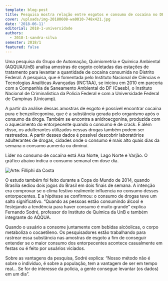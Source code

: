 ```yaml
---
template: blog-post
title: Pesquisa mostra relação entre esgotos e consumo de cocaína no DF
cover: /uploads/img-20180608-wa0010-748x421.jpg
date: '2018-06-11'
editorial: 2018-1-universidade
authors:
  - 2018-1-sandra-silva
semester: 2018/1
featured: false
---
```

Uma pesquisa do Grupo de Automação, Quimiometria e Química Ambiental (AQQUA/UnB) analisa amostras de esgoto coletadas das estações de tratamento para levantar a quantidade de cocaína consumida no Distrito Federal. A pesquisa, que é fomentada pelo Instituto Nacional de Ciências e Tecnologias Analíticas Avançadas (INCTAA), se iniciou em 2010 em parceria com a Companhia de Saneamento Ambiental do DF (Caesb), o Instituto Nacional de Criminalística da Polícia Federal e com a Universidade Federal de Campinas (Unicamp).



A partir da análise dessas amostras de esgoto é possível encontrar cocaína pura e benzoilecgonina, que é a substância gerada pelo organismo após o consumo da droga. Também se encontra a anidroecgonina, produzida com o aquecimento do entorpecente quando o consumo é de crack. E além disso, os adulterantes utilizados nessas drogas também podem ser rastreados. A partir desses dados é possível descobrir laboratórios adulterantes de drogas, cidades onde o consumo é mais alto quais dias da semana o consumo aumenta ou diminui.

Líder no consumo de cocaína está Asa Norte, Lago Norte e Varjão. O gráfico abaixo indica o consumo semanal em dose dia.

![Arte: Filliphi da Costa](/uploads/po-s.png)

O estudo também foi feito durante a Copa do Mundo de 2014, quando Brasília sediou dois jogos do Brasil em dois finais de semana. A intenção era comprovar se o clima festivo realmente influencia no consumo desses entorpecentes. E a hipótese se confirmou: o consumo de drogas teve um salto significativo. “Quando as pessoas estão consumindo álcool e festejando a tendência para haver consumo é muito grande” explica Fernando Sodré, professor do Instituto de Química da UnB e também integrante do AQQUA.

Quando o usuário a consome juntamente com bebidas alcóolicas, o corpo metaboliza o cocaetileno. Os pesquisadores estão trabalhando para rastrear essa substância nas amostras de esgoto a fim de conseguir entender se o maior consumo dos entorpecentes acontece casualmente em festas ou é feito por usuários viciados.



Sobre as vantagens da pesquisa, Sodré explica: “Nosso método não é sobre o indivíduo, é sobre a população, tem a vantagem de ser em tempo real… Se for de interesse da polícia, a gente consegue levantar (os dados) em um dia”.
